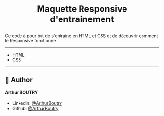 
# <p align="center">Maquette Responsive d'entrainement</p>
  
Ce code à pour but de s'entraine en HTML et CSS et de découvrir comment le Responsive fonctionne



<hr>
    
- HTML
- CSS

<hr>


## 🙇 Author
#### Arthur BOUTRY
- Linkedin: [@ArthurBoutry](https://www.linkedin.com/in/arthur-boutry-125907334/)
- Github: [@ArthurBoutry](https://github.com/L0wBly)
                
